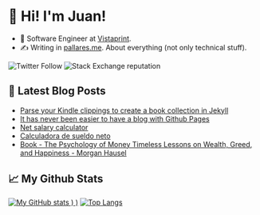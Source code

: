 # 👋 Hi! I'm Juan!

- 💼 Software Engineer at [Vistaprint](vistaprint.com).
- ✍️ Writing in [pallares.me](pallares.me). About everything (not only technical stuff).

![Twitter Follow](https://img.shields.io/twitter/follow/juanpallares?style=social) ![Stack Exchange reputation](https://img.shields.io/stackexchange/stackoverflow/r/500843)

## 📖 Latest Blog Posts

<!-- BLOG-POST-LIST:START -->
- [Parse your Kindle clippings to create a book collection in Jekyll](https://juan.pallares.me/parse-your-kindle-clippings-into-your-jekyll-blog/)
- [It has never been easier to have a blog with Github Pages](https://juan.pallares.me/it-has-never-been-easier-to-have-a-blog/)
- [Net salary calculator](https://juan.pallares.me/net-salary-calculator/)
- [Calculadora de sueldo neto](https://juan.pallares.me/calculadora-de-sueldo-neto/)
- [Book - The Psychology of Money Timeless Lessons on Wealth, Greed, and Happiness - Morgan Hausel](https://juan.pallares.me/the-psychology-of-money/)
<!-- BLOG-POST-LIST:END -->

## 📈 My Github Stats

[![My GitHub stats](https://github-readme-stats.vercel.app/api?username=jpallares&count_private=true&show_icons=true)
)
)](https://github.com/anuraghazra/github-readme-stats)
[![Top Langs](https://github-readme-stats.vercel.app/api/top-langs/?username=jpallares)](https://github.com/anuraghazra/github-readme-stats)
